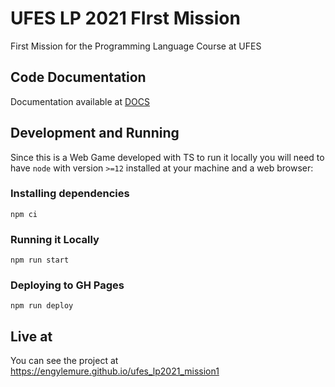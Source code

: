# UFES LP 2021 FIrst Mission

First Mission for the Programming Language Course at UFES

## Code Documentation

Documentation available at [DOCS](./src/DOCS.md)

## Development and Running

Since this is a Web Game developed with TS to run it locally you will need to have `node` with version `>=12` installed at your machine and a web browser:

### Installing dependencies 

```
npm ci
```

### Running it Locally 

```
npm run start
```

### Deploying to GH Pages

```
npm run deploy
```

## Live at

You can see the project at https://engylemure.github.io/ufes_lp2021_mission1